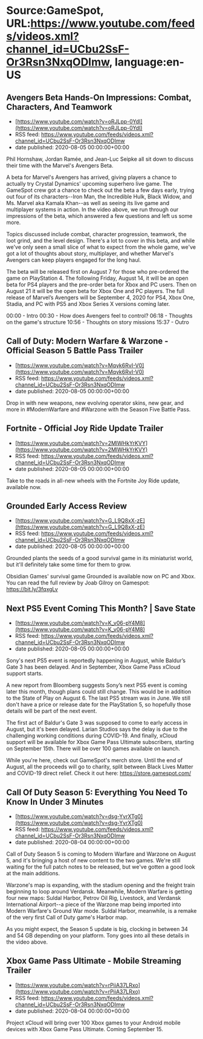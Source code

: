 # Source:GameSpot, URL:https://www.youtube.com/feeds/videos.xml?channel_id=UCbu2SsF-Or3Rsn3NxqODImw, language:en-US

## Avengers Beta Hands-On Impressions: Combat, Characters, And Teamwork
 - [https://www.youtube.com/watch?v=oRJLpp-0YdI](https://www.youtube.com/watch?v=oRJLpp-0YdI)
 - RSS feed: https://www.youtube.com/feeds/videos.xml?channel_id=UCbu2SsF-Or3Rsn3NxqODImw
 - date published: 2020-08-05 00:00:00+00:00

Phil Hornshaw, Jordan Ramée, and Jean-Luc Seipke all sit down to discuss their time with the Marvel's Avengers Beta.

A beta for Marvel's Avengers has arrived, giving players a chance to actually try Crystal Dynamics' upcoming superhero live game. The GameSpot crew got a chance to check out the beta a few days early, trying out four of its characters--Iron Man, the Incredible Hulk, Black Widow, and Ms. Marvel aka Kamala Khan--as well as seeing its live game and multiplayer systems in action. In the video above, we run through our impressions of the beta, which answered a few questions and left us some more.

Topics discussed include combat, character progression, teamwork, the loot grind, and the level design. There's a lot to cover in this beta, and while we've only seen a small slice of what to expect from the whole game, we've got a lot of thoughts about story, multiplayer, and whether Marvel's Avengers can keep players engaged for the long haul.

The beta will be released first on August 7 for those who pre-ordered the game on PlayStation 4. The following Friday, August 14, it will be an open beta for PS4 players and the pre-order beta for Xbox and PC users. Then on August 21 it will be the open beta for Xbox One and PC players. The full release of Marvel’s Avengers will be September 4, 2020 for PS4, Xbox One, Stadia, and PC with PS5 and Xbox Series X versions coming later. 

00:00 - Intro
00:30 - How does Avengers feel to control?
06:18 - Thoughts on the game's structure
10:56 - Thoughts on story missions
15:37 - Outro

## Call of Duty: Modern Warfare & Warzone - Official Season 5 Battle Pass Trailer
 - [https://www.youtube.com/watch?v=Mqyk6RvI-V0](https://www.youtube.com/watch?v=Mqyk6RvI-V0)
 - RSS feed: https://www.youtube.com/feeds/videos.xml?channel_id=UCbu2SsF-Or3Rsn3NxqODImw
 - date published: 2020-08-05 00:00:00+00:00

Drop in with new weapons, new evolving operator skins, new gear, and more in #ModernWarfare and #Warzone with the Season Five Battle Pass.

## Fortnite - Official Joy Ride Update Trailer
 - [https://www.youtube.com/watch?v=2MlWHkYrKVY](https://www.youtube.com/watch?v=2MlWHkYrKVY)
 - RSS feed: https://www.youtube.com/feeds/videos.xml?channel_id=UCbu2SsF-Or3Rsn3NxqODImw
 - date published: 2020-08-05 00:00:00+00:00

Take to the roads in all-new wheels with the Fortnite Joy Ride update, available now.

## Grounded Early Access Review
 - [https://www.youtube.com/watch?v=G_L9Q8xX-zE](https://www.youtube.com/watch?v=G_L9Q8xX-zE)
 - RSS feed: https://www.youtube.com/feeds/videos.xml?channel_id=UCbu2SsF-Or3Rsn3NxqODImw
 - date published: 2020-08-05 00:00:00+00:00

Grounded plants the seeds of a good survival game in its miniaturist world, but it'll definitely take some time for them to grow.

Obsidian Games' survival game Grounded is available now on PC and Xbox. You can read the full review by Joab Gilroy on Gamespot: https://bit.ly/3fqxgLv

## Next PS5 Event Coming This Month? | Save State
 - [https://www.youtube.com/watch?v=K_v06-pY4M8](https://www.youtube.com/watch?v=K_v06-pY4M8)
 - RSS feed: https://www.youtube.com/feeds/videos.xml?channel_id=UCbu2SsF-Or3Rsn3NxqODImw
 - date published: 2020-08-05 00:00:00+00:00

Sony's next PS5 event is reportedly happening in August, while Baldur’s Gate 3 has been delayed. And in September, Xbox Game Pass xCloud support starts.

A new report from Bloomberg suggests Sony’s next PS5 event is coming later this month, though plans could still change. This would be in addition to the State of Play on August 6. The last PS5 stream was in June. We still don't have a price or release date for the PlayStation 5, so hopefully those details will be part of the next event.

The first act of Baldur's Gate 3 was supposed to come to early access in August, but it's been delayed. Larian Studios says the delay is due to the challenging working conditions during COVID-19. And finally, xCloud support will be available for Xbox Game Pass Ultimate subscribers, starting on September 15th. There will be over 100 games available on launch. 

While you're here, check out GameSpot's merch store.  Until the end of August, all the proceeds will go to charity, split between Black Lives Matter and COVID-19 direct relief. 
Check it out here: https://store.gamespot.com/

## Call Of Duty Season 5: Everything You Need To Know In Under 3 Minutes
 - [https://www.youtube.com/watch?v=dsg-YvrXTg0](https://www.youtube.com/watch?v=dsg-YvrXTg0)
 - RSS feed: https://www.youtube.com/feeds/videos.xml?channel_id=UCbu2SsF-Or3Rsn3NxqODImw
 - date published: 2020-08-04 00:00:00+00:00

Call of Duty Season 5 is coming to Modern Warfare and Warzone on August 5, and it's bringing a host of new content to the two games. We're still waiting for the full patch notes to be released, but we've gotten a good look at the main additions.

Warzone's map is expanding, with the stadium opening and the freight train beginning to loop around Verdansk. Meanwhile, Modern Warfare is getting four new maps: Suldal Harbor, Petrov Oil Rig, Livestock, and Verdansk International Airport--a piece of the Warzone map being imported into Modern Warfare's Ground War mode. Suldal Harbor, meanwhile, is a remake of the very first Call of Duty game's Harbor map.

As you might expect, the Season 5 update is big, clocking in between 34 and 54 GB depending on your platform. Tony goes into all these details in the video above.

## Xbox Game Pass Ultimate - Mobile Streaming Trailer
 - [https://www.youtube.com/watch?v=rPiiA37LRxo](https://www.youtube.com/watch?v=rPiiA37LRxo)
 - RSS feed: https://www.youtube.com/feeds/videos.xml?channel_id=UCbu2SsF-Or3Rsn3NxqODImw
 - date published: 2020-08-04 00:00:00+00:00

Project xCloud will bring over 100 Xbox games to your Android mobile devices with Xbox Game Pass Ultimate. Coming September 15.

